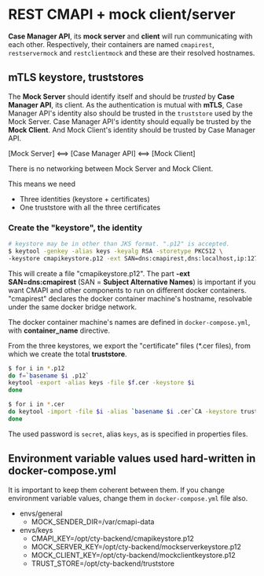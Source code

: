 # REST CMAPI + mock client/server
**Case Manager API**, its **mock server** and **client** will run communicating with each other.
Respectively, their containers are named `cmapirest`, `restservermock` and `restclientmock` and
these are their resolved hostnames.

## mTLS keystore, truststores
The **Mock Server** should identify itself and should be *trusted* by **Case Manager API**, its client.
As the authentication is mutual with **mTLS**, Case Manager API's identity also should be trusted
in the `truststore` used by the Mock Server. Case Manager API's identity should equally be trusted
by the **Mock Client**. And Mock Client's identity should be trusted by Case Manager API.

[Mock Server] <==> [Case Manager API] <==> [Mock Client]

There is no networking between Mock Server and Mock Client.

This means we need
- Three identities (keystore + certificates)
- One truststore with all the three certificates

### Create the "keystore", the identity
```sh
# keystore may be in other than JKS format. ".p12" is accepted.
$ keytool -genkey -alias keys -keyalg RSA -storetype PKCS12 \
-keystore cmapikeystore.p12 -ext SAN=dns:cmapirest,dns:localhost,ip:127.0.0.1
```
This will create a file "cmapikeystore.p12". The part **-ext SAN=dns:cmapirest** (SAN = **Subject Alternative Names**)
is important if you want CMAPI and other components to run on different docker containers.
"cmapirest" declares the docker container machine's hostname, resolvable
under the same docker bridge network.

The docker container machine's names are defined in `docker-compose.yml`, with **container_name**
directive.

From the three keystores, we export the "certificate" files (*.cer files), from which we create the total
**truststore**.

```sh
$ for i in *.p12
do f=`basename $i .p12`
keytool -export -alias keys -file $f.cer -keystore $i
done

$ for i in *.cer
do keytool -import -file $i -alias `basename $i .cer`CA -keystore truststore
done
```

The used password is `secret`, alias `keys`, as is specified in properties files.

## Environment variable values used hard-written in docker-compose.yml
It is important to keep them coherent between them. If you change environment variable values,
change them in `docker-compose.yml` file also.
- envs/general
    - MOCK_SENDER_DIR=/var/cmapi-data
- envs/keys
    - CMAPI_KEY=/opt/cty-backend/cmapikeystore.p12
    - MOCK_SERVER_KEY=/opt/cty-backend/mockserverkeystore.p12
    - MOCK_CLIENT_KEY=/opt/cty-backend/mockclientkeystore.p12
    - TRUST_STORE=/opt/cty-backend/truststore
